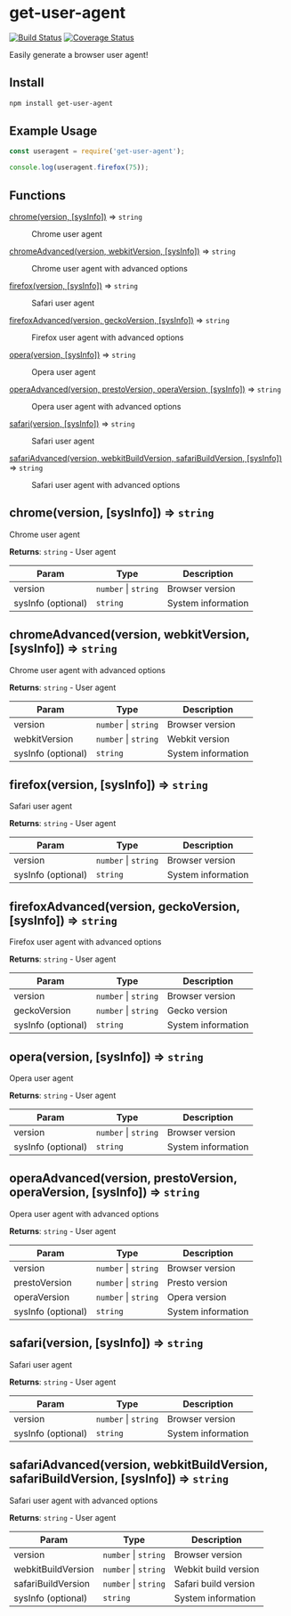 # get-user-agent

[![Build Status](https://travis-ci.org/fscherwi/get-user-agent.svg?branch=master)](https://travis-ci.org/fscherwi/get-user-agent) [![Coverage Status](https://coveralls.io/repos/fscherwi/get-user-agent/badge.svg?branch=master&service=github)](https://coveralls.io/github/fscherwi/get-user-agent?branch=master)

Easily generate a browser user agent!

## Install

```bash
npm install get-user-agent
```

## Example Usage

```javascript
const useragent = require('get-user-agent');

console.log(useragent.firefox(75));
```

## Functions

<dl>
<dt><a href="#chrome">chrome(version, [sysInfo])</a> ⇒ <code>string</code></dt>
<dd><p>Chrome user agent</p>
</dd>
<dt><a href="#chromeAdvanced">chromeAdvanced(version, webkitVersion, [sysInfo])</a> ⇒ <code>string</code></dt>
<dd><p>Chrome user agent with advanced options</p>
</dd>
<dt><a href="#firefox">firefox(version, [sysInfo])</a> ⇒ <code>string</code></dt>
<dd><p>Safari user agent</p>
</dd>
<dt><a href="#firefoxAdvanced">firefoxAdvanced(version, geckoVersion, [sysInfo])</a> ⇒ <code>string</code></dt>
<dd><p>Firefox user agent with advanced options</p>
</dd>
<dt><a href="#opera">opera(version, [sysInfo])</a> ⇒ <code>string</code></dt>
<dd><p>Opera user agent</p>
</dd>
<dt><a href="#operaAdvanced">operaAdvanced(version, prestoVersion, operaVersion, [sysInfo])</a> ⇒ <code>string</code></dt>
<dd><p>Opera user agent with advanced options</p>
</dd>
<dt><a href="#safari">safari(version, [sysInfo])</a> ⇒ <code>string</code></dt>
<dd><p>Safari user agent</p>
</dd>
<dt><a href="#safariAdvanced">safariAdvanced(version, webkitBuildVersion, safariBuildVersion, [sysInfo])</a> ⇒ <code>string</code></dt>
<dd><p>Safari user agent with advanced options</p>
</dd>
</dl>

<a name="chrome"></a>

## chrome(version, [sysInfo]) ⇒ <code>string</code>
Chrome user agent

**Returns**: <code>string</code> - User agent

| Param | Type | Description |
| --- | --- | --- |
| version | <code>number</code> \| <code>string</code> | Browser version |
| sysInfo (optional) | <code>string</code> | System information |

<a name="chromeAdvanced"></a>

## chromeAdvanced(version, webkitVersion, [sysInfo]) ⇒ <code>string</code>
Chrome user agent with advanced options

**Returns**: <code>string</code> - User agent

| Param | Type | Description |
| --- | --- | --- |
| version | <code>number</code> \| <code>string</code> | Browser version |
| webkitVersion | <code>number</code> \| <code>string</code> | Webkit version |
| sysInfo (optional) | <code>string</code> | System information |

<a name="firefox"></a>

## firefox(version, [sysInfo]) ⇒ <code>string</code>
Safari user agent

**Returns**: <code>string</code> - User agent

| Param | Type | Description |
| --- | --- | --- |
| version | <code>number</code> \| <code>string</code> | Browser version |
| sysInfo (optional) | <code>string</code> | System information |

<a name="firefoxAdvanced"></a>

## firefoxAdvanced(version, geckoVersion, [sysInfo]) ⇒ <code>string</code>
Firefox user agent with advanced options

**Returns**: <code>string</code> - User agent

| Param | Type | Description |
| --- | --- | --- |
| version | <code>number</code> \| <code>string</code> | Browser version |
| geckoVersion | <code>number</code> \| <code>string</code> | Gecko version |
| sysInfo (optional) | <code>string</code> | System information |

<a name="opera"></a>

## opera(version, [sysInfo]) ⇒ <code>string</code>
Opera user agent

**Returns**: <code>string</code> - User agent

| Param | Type | Description |
| --- | --- | --- |
| version | <code>number</code> \| <code>string</code> | Browser version |
| sysInfo (optional) | <code>string</code> | System information |

<a name="operaAdvanced"></a>

## operaAdvanced(version, prestoVersion, operaVersion, [sysInfo]) ⇒ <code>string</code>
Opera user agent with advanced options

**Returns**: <code>string</code> - User agent

| Param | Type | Description |
| --- | --- | --- |
| version | <code>number</code> \| <code>string</code> | Browser version |
| prestoVersion | <code>number</code> \| <code>string</code> | Presto version |
| operaVersion | <code>number</code> \| <code>string</code> | Opera version |
| sysInfo (optional) | <code>string</code> | System information |

<a name="safari"></a>

## safari(version, [sysInfo]) ⇒ <code>string</code>
Safari user agent

**Returns**: <code>string</code> - User agent

| Param | Type | Description |
| --- | --- | --- |
| version | <code>number</code> \| <code>string</code> | Browser version |
| sysInfo (optional) | <code>string</code> | System information |

<a name="safariAdvanced"></a>

## safariAdvanced(version, webkitBuildVersion, safariBuildVersion, [sysInfo]) ⇒ <code>string</code>
Safari user agent with advanced options

**Returns**: <code>string</code> - User agent

| Param | Type | Description |
| --- | --- | --- |
| version | <code>number</code> \| <code>string</code> | Browser version |
| webkitBuildVersion | <code>number</code> \| <code>string</code> | Webkit build version |
| safariBuildVersion | <code>number</code> \| <code>string</code> | Safari build version |
| sysInfo (optional) | <code>string</code> | System information |
